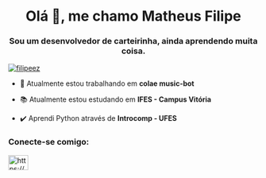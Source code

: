 <h1 align="center">Olá 👋, me chamo Matheus Filipe</h1>
<h3 align="center">Sou um desenvolvedor de carteirinha, ainda aprendendo muita coisa.</h3>

<p align="left"> <a href="https://github.com/ryo-ma/github-profile-trophy"><img src="https://github-profile-trophy.vercel.app/?username=filipeez" alt="filipeez" /></a> </p>

- 🔭 Atualmente estou trabalhando em **colae music-bot**

- 📚 Atualmente estou estudando em **IFES - Campus Vitória**

- ✔️ Aprendi Python através de **Introcomp - UFES**

<h3 align="left">Conecte-se comigo:</h3>
<p align="left">
<a href="https://linkedin.com/in/https://www.linkedin.com/in/matheus-filipe-0556401a5/" target="blank"><img align="center" src="https://raw.githubusercontent.com/rahuldkjain/github-profile-readme-generator/master/src/images/icons/Social/linked-in-alt.svg" alt="https://www.linkedin.com/in/matheus-filipe-0556401a5/" height="30" width="40" /></a>
</p>
